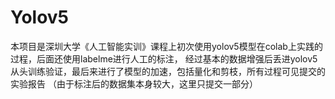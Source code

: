 # Yolov5
本项目是深圳大学《人工智能实训》课程上初次使用yolov5模型在colab上实践的过程，后面还使用labelme进行人工的标注，
经过基本的数据增强后丢进yolov5从头训练验证，最后来进行了模型的加速，包括量化和剪枝，所有过程可见提交的实验报告
（由于标注后的数据集本身较大，这里只提交一部分）
